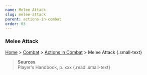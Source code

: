 ```yaml
---
name: Melee Attack
slug: melee-attack
parent: actions-in-combat
order: 03
---
```

### Melee Attack
[Home](dm-operations-center) > [Combat](combat) > [Actions in Combat](actions-in-combat) > Melee Attack {.small-text}

> **Sources** <br/>
> Player's Handbook, p. xxx
{.read .small-text}